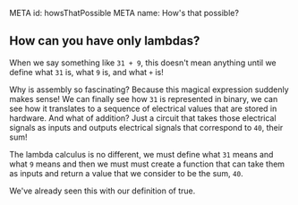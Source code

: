 META id: howsThatPossible
META name: How's that possible?

How can you have only lambdas?
------------------------------

When we say something like `31 + 9`, this doesn't mean anything
until we define what `31` is, what `9` is, and what `+` is!

Why is assembly so fascinating? Because this magical expression suddenly makes
sense! We can finally see how `31` is represented in binary, we can see how it
translates to a sequence of electrical values that are stored in hardware.
And what of addition? Just a circuit that takes those electrical signals as
inputs and outputs electrical signals that correspond to `40`, their sum!

The lambda calculus is no different, we must define what `31` means and what
`9` means and then we must must create a function that can take them as inputs
and return a value that we consider to be the sum, `40`.

We've already seen this with our definition of true.
